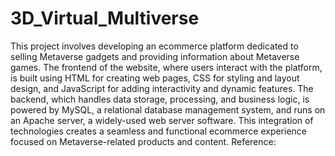 # 3D_Virtual_Multiverse
This project involves developing an ecommerce platform dedicated to selling Metaverse gadgets and providing information about Metaverse games. The frontend of the website, where users interact with the platform, is built using HTML for creating web pages, CSS for styling and layout design, and JavaScript for adding interactivity and dynamic features. The backend, which handles data storage, processing, and business logic, is powered by MySQL, a relational database management system, and runs on an Apache server, a widely-used web server software. This integration of technologies creates a seamless and functional ecommerce experience focused on Metaverse-related products and content.
Reference:
